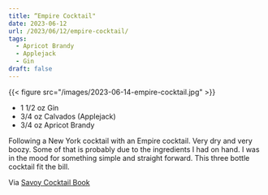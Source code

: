 ```yaml
---
title: “Empire Cocktail"
date: 2023-06-12
url: /2023/06/12/empire-cocktail/
tags:
  - Apricot Brandy
  - Applejack
  - Gin
draft: false
---
```



{{< figure src="/images/2023-06-14-empire-cocktail.jpg" >}}

* 1 1/2 oz Gin
* 3/4 oz Calvados (Applejack)
* 3/4 oz Apricot Brandy

Following a New York cocktail with an Empire cocktail. Very dry and very boozy. Some of that is probably due to the ingredients I had on hand. I was in the mood for something simple and straight forward. This three bottle cocktail fit the bill. 

Via [Savoy Cocktail Book](https://www.amazon.com/Savoy-Cocktail-Book-Value/dp/1684226228)